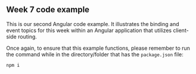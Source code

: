 ## Week 7 code example

This is our second Angular code example. It  illustrates the binding and event topics for this week within an Angular application that utilizes client-side routing.

Once again, to ensure that this example functions, please remember to run the command while in the directory/folder that has the `package.json` file:

```
npm i
```

<br>
